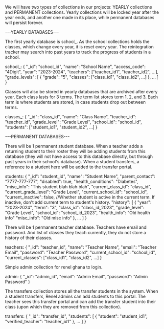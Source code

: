 We will have two types of collections in our projects: YEARLY collections and PERMANENT collections. Yearly collections will be locked year after the year ends, and another one made in its place, while permanent databases will persist forever.

---YEARLY DATABASES---

The first yearly database is school_<year>. As the school collections holds the classes, which change every year, it is reset every year. The reintegration tracker may search into past years to track the progress of students in a school.

school_<year>:
    {
    "_id": "school_id",
    "name": "School Name",
    "access_code": "4Digit",
    "year": "2023-2024",
    "teachers": ["teacher_id1", "teacher_id2", ...],
    "grade_levels": [
        {
        "grade": "5",
        "classes": ["class_id1", "class_id2", ...]
        },
        ...
    ]
    }


Classes will also be stored in yearly databases that are archived after every year. Each class lasts for 3 terms. The term list stores term 1, 2, and 3. Each term is where students are stored, in case students drop out between terms.

classes_<year>:
    {
    "_id": "class_id",
    "name": "Class Name",
    "teacher_id": "teacher_id",
    "grade_level": "Grade Level",
    "school_id": "school_id",
    "students": ["student_id1", "student_id2", ...]
    }


---PERMANENT DATABASES---

There will be 1 permanent student database. When a teacher adds a returning student to their roster they will be adding students from this database (they will not have access to this database directly, but through past years in their school's database). When a student transfers, a reference to a student here will be added to the transfer portal. 

students:
    {
    "_id": "student_id",
    "name": "Student Name",
    "parent_contact": "7777-777-777",
    "disabled": true,
    "health_conditions": "Diabetes",
    "misc_info": "This student blah blah blah", 
    "current_class_id": "class_id",
    "current_grade_level": "Grade Level",
    "current_school_id": "school_id",
    "current_inactive": false, //Whether student is active in the current term. If inactive, don't add current term to student's history.
    "history": [
        {
        "year": "2023-2024",
        "term": "3",
        "class_id": "class_id_2023",
        "grade_level": "Grade Level",
        "school_id": "school_id_2023",
        "health_info": "Old health info"
        "misc_info": "Old misc info"
        },
        ...
    ]
    }


There will be 1 permanent teacher database. Teachers have email and password. And list of classes they teach currently, they do not store a history of their classes.

teachers:
    {
    "_id": "teacher_id",
    "name": "Teacher Name",
    "email": "Teacher Email",
    "password": "Teacher Password",
    "current_school_id": "school_id",
    "current_classes": ["class_id1", "class_id2", ...]
    }


Simple admin collection for renel ghana to login.

admin:
    {
    "_id": "admin_id",
    "email": "Admin Email",
    "password": "Admin Password"
    }


The transfers collection stores all the transfer students in the system. When a student transfers, Renel admins can add students to this portal. The teacher sees this transfer portal and can add the transfer student into their class (upon which they are removed from this collection).

transfers:
    {
    "_id": "transfer_id",
    "students": [
        {
            "student": "student_id1",
            "verified_teacher": "teacher_id1"
        },
        ...
    ]
    }